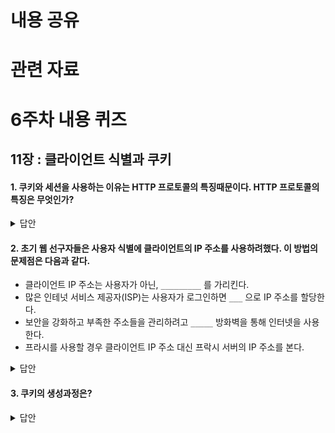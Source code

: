 # 내용 공유

# 관련 자료

# 6주차 내용 퀴즈

## 11장 : 클라이언트 식별과 쿠키

#### 1. 쿠키와 세션을 사용하는 이유는 HTTP 프로토콜의 특징때문이다. HTTP 프로토콜의 특징은 무엇인가?


<details>
<summary>답안</summary>
<div markdown="1">

Connenctionless
클라이언트와 서버가 요청과 응답을 한 번 주고받으면 연결을 끊어버리는 특징을 말한다.
클라이언트가 request를 서버로 보내면 서버는 클라이언트가 보낸 request에 맞게 response를 보내고 연결을 끊는다.

Stateless
위처럼 요청과 응답으로 인해 통신이 끝난다면 상태 정보를 유지하지 않는 특징이다.
예를들어 메인페이지에서 로그인을 하고 다른 페이지로 넘어가면 다시 로그인을 해야된다

[출처](https://velog.io/@stampid/%EC%BF%A0%ED%82%A4-%EC%84%B8%EC%85%98-%EA%B7%B8%EB%A6%AC%EA%B3%A0-JWT)
</div>
</details>


#### 2. 초기 웹 선구자들은 사용자 식별에 클라이언트의 IP 주소를 사용하려했다. 이 방법의 문제점은 다음과 같다.
- 클라이언트 IP 주소는 사용자가 아닌, `_________` 를 가리킨다.
- 많은 인테넛 서비스 제공자(ISP)는 사용자가 로그인하면 `___` 으로 IP 주소를 할당한다.
- 보안을 강화하고 부족한 주소들을 관리하려고 `_____` 방화벽을 통해 인터넷을 사용한다.
- 프라시를 사용할 경우 클라이언트 IP 주소 대신 프락시 서버의 IP 주소를 본다.

<details>
<summary>답안</summary>
<div markdown="1">

(p.300)

1. 사용자의 컴퓨터
2. 동적
3. NAT 네트워크주소변환

</div>
</details>

#### 3. 쿠키의 생성과정은?

<details>
<summary>답안</summary>
<div markdown="1">

1. 클라이언트가 어떠한 정보를 요청한다.
 
2. 서버는 쿠키를 생성한다.
 
3. 생성한 쿠키를 요청한 정보(HTTP 헤더)와 함께 돌려 보낸다.
 
4. 클라이언트는 로컬에 쿠키를 저장한다.
 
5. 재방문 시 이미 쿠키가 있는 경우 서버에 쿠키를 전달한다.
 
6. 업데이트할 정보가 있다면 서버는 해당 쿠키를 요청한 정보와 함게 돌려 보낸다.


</div>
</details>